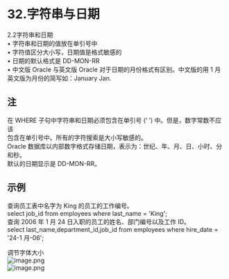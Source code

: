 # 32.字符串与日期

2.2字符串和日期<br />• 字符串和日期的值放在单引号中<br />• 字符值区分大小写，日期值是格式敏感的<br />• 日期的默认格式是 DD-MON-RR<br />• 中文版 Oracle 与英文版 Oracle 对于日期的月份格式有区别。中文版的用 1 月 英文版为月份的简写如：January Jan.

<a name="zKsAd"></a>
## 注
在 WHERE 子句中字符串和日期必须包含在单引号 (‘ ’) 中。但是，数字常数不应该<br />包含在单引号中。所有的字符搜索是大小写敏感的。<br />Oracle 数据库以内部数字格式存储日期，表示为：世纪、年、月、日、小时、分和秒。<br />默认的日期显示是 DD-MON-RR。

<a name="TEu9I"></a>
## 示例
查询员工表中名字为 King 的员工的工作编号。<br />select job_id from employees where last_name = 'King';<br />查询 2006 年 1 月 24 日入职的员工的姓名、部门编号以及工作 ID。<br />select last_name,department_id,job_id from employees where hire_date = '24-1 月-06';

调节字体大小<br />![image.png](https://cdn.nlark.com/yuque/0/2019/png/349894/1560998797098-053b12a9-5f29-45f3-94d9-dfb3cbcd3291.png#align=left&display=inline&height=41&name=image.png&originHeight=82&originWidth=583&size=53758&status=done&width=291.5)<br />![image.png](https://cdn.nlark.com/yuque/0/2019/png/349894/1560998810962-fa999b14-28f7-418b-ad84-1e3742a6b6ce.png#align=left&display=inline&height=349&name=image.png&originHeight=697&originWidth=892&size=360944&status=done&width=446)
